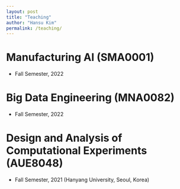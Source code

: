 ```yaml
---
layout: post
title: "Teaching"
author: "Hansu Kim"
permalink: /teaching/
---
```


# Manufacturing AI (SMA0001)   
* Fall Semester, 2022   
   
   
   
# Big Data Engineering (MNA0082)   
* Fall Semester, 2022   
   
   
   
# Design and Analysis of Computational Experiments (AUE8048)
* Fall Semester, 2021 (Hanyang University, Seoul, Korea)   

